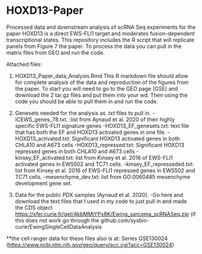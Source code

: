 # HOXD13-Paper

Processed data and downstream analysis of scRNA Seq experiments for the paper HOXD13 is a direct EWS-FLI1 target and moderates fusion-dependent transcriptional states. This repository includes the R script that will replicate panels from Figure 7 the paper. To process the data you can pull in the matrix files from GEO and run the code. 

Attached files:

1. HOXD13_Paper_data_Analysis.Rmd This R markdown file should allow for complete analysis of the data and reproduction of the figures from the paper. To start you will need to go to the GEO page (GSE) and download the 2 tar.gz files and put them into your wd. Then using the code you should be able to pull them in and run the code.

2. Genesets needed for the analysis as .txt files to pull in.
    -ICEWS_genes_78.txt. :list from Aynaud et al. 2020 of their highly specific EWS-FLI1 signature genes
    -HOXD13_EF_genesets.txt: text file that has both the EF and HOXD13 activated genes in one file. 
    -HOXD13_activated.txt: Significant HOXD13 activated genes in both CHLA10 and A673 cells
    -HOXD13_repressed.txt: Significant HOXD13 repressed genes in both CHLA10 and A673 cells
    -kinsey_EF_activated.txt: list from Kinsey et al. 2016 of EWS-FLI1 activated genes in EWS502 and TC71 cells. 
    -kinsey_EF_represseded.txt: list from Kinsey et al. 2016 of EWS-FLI1 repressed genes in EWS502 and TC71 cells. 
    -mesenchyme_dev.txt: list from GO:0060485 mesenchyme development gene set. 


3. Data for the public PDX samples (Aynaud et al. 2020). 
-Go here and download the text files that I used in my code to just pull in and made the CDS object https://xfer.curie.fr/get/4kbMMiYPx8K/Ewing_sarcoma_scRNASeq.zip (if this does not work go through the github.com/sysbio-curie/EwingSingleCellDataAnalysis

**the cell ranger data for these files also is at: Series GSE130024 (https://www.ncbi.nlm.nih.gov/geo/query/acc.cgi?acc=GSE130024)
